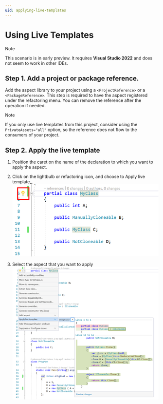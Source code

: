 ```yaml
---
uid: applying-live-templates
---
```


# Using Live Templates

> [!NOTE]
> This scenario is in early preview. 
> It requires __Visual Studio 2022__ and does not seem to work in other IDEs.

## Step 1. Add a project or package reference.

Add the aspect library to your project using a `<ProjectReference>` or a `<PackageReference>`. This step is required to have the aspect registered under the refactoring menu. You can remove the reference after the operation if needed.
   
   > [!NOTE]
   > If you only use live templates from this project, consider using the `PrivateAssets="all"` option, so the reference does not flow to the consumers of your project.

## Step 2. Apply the live template

1. Position the caret on the name of the declaration to which you want to apply the aspect. 
2. Click on the lightbulb or refactoring icon, and choose to Apply live template_.
    ![Screenshot](LiveTemplate1.png)

3. Select the aspect that you want to apply
    ![Screenshot](LiveTemplate2.png)

